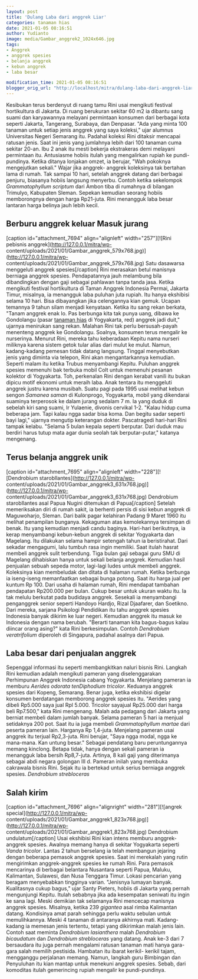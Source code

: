 ```yaml
---
layout: post
title: 'Dulang Laba dari anggrek Liar'
categories: tanaman hias
date: 2021-01-05 08:16:51
author: Yudianto
image: media/Gambar_anggrek2_1024x646.jpg
tags:
- Anggrek
- anggrek spesies
- belanja anggrek
- kebun anggrek
- laba besar

modification_time: 2021-01-05 08:16:51
blogger_orig_url: "http://localhost/mitra/dulang-laba-dari-anggrek-liar.html"
---
```


Kesibukan terus berdenyut di ruang tamu Rini usai mengikuti festival
hortikultura di Jakarta. Di ruang berukuran sekitar 60 m2 ia dibantu sang
suami dan karyawannya melayani permintaan konsumen dari berbagai kota seperti
Jakarta, Tangerang, Surabaya, dan Denpasar. "Ada yang minta 100 tanaman untuk
setiap jenis anggrek yang saya koleksi," ujar alumnus Universitas Negeri
Semarang itu. Padahal koleksi Rini ditaksir mencapai ratusan jenis. Saat ini
jenis yang jumlahnya lebih dari 100 tanaman cuma sekitar 20-an. Ibu 2 anak itu
mesti bekerja ekstrakeras demi melayani permintaan itu. Antusiasme hobiis
itulah yang mengalirkan rupiah ke pundi-pundinya. Ketika ditanya lonjakan
omzet, ia berujar, "Wah pokoknya mengejutkan sekali." Wajar jika anggrek-
anggrek koleksinya tak bertahan lama di rumah. Tak sampai 10 hari, setelah
anggrek datang dari berbagai penjuru, biasanya hobiis langsung menyerbu.
Contoh ketika sekelompok _Grammatophyllum scriptum_ dari Ambon tiba di
rumahnya di bilangan Trimulyo, Kabupaten Sleman. Sepekan kemudian seorang
hobiis memborongnya dengan harga Rp21-juta. Rini menangguk laba besar lantaran
harga belinya jauh lebih kecil.

## Berburu anggrek keluar Masuk jurang

[caption id="attachment_7694" align="alignleft" width="257"][![Rini pebisnis
anggrek](http://127.0.0.1/mitra/wp-
content/uploads/2021/01/Gambar_anggrek_579x768.jpg)](http://127.0.0.1/mitra/wp-
content/uploads/2021/01/Gambar_anggrek_579x768.jpg) Satu dasawarsa menggeluti
anggrek spesies[/caption] Rini merasakan betul manisnya berniaga anggrek
spesies. Pendapatannya jauh melambung bila dibandingkan dengan gaji sebagai
pahlawan tanpa tanda jasa. Ketika mengikuti festival hortikultura di Taman
Anggrek Indonesia Permai, Jakarta Timur, misalnya, ia menangguk laba puluhan
juta rupiah. Itu hanya ekshibisi selama 10 hari. Bisa dibayangkan jika
celengannya kian gemuk. Ucapan temannya 9 tahun silam menjadi kenyataan.
Ketika itu sang rekan berkata, "Tanam anggrek enak lo. Pas berbunga kita tak
punya uang, dibawa ke Gondolangu (pasar [tanaman
hias](http://127.0.0.1/mitra/tanaman-hias "tanaman hias") di Yogyakarta, red)
anggrek jadi duit," ujarnya menirukan sang rekan. Malahan Rini tak perlu
bersusah-payah menenteng anggrek ke Gondolangu. Soalnya, konsumen terus
mengalir ke nurserinya. Menurut Rini, mereka tahu keberadaan Kepitu nama
nurseri miliknya karena sistem getok tular alias dari mulut ke mulut. Namun,
kadang-kadang pemesan tidak datang langsung. Tinggal menyebutkan jenis yang
diminta via telepon, Rini akan mengantarkannya kemudian. Seperti malam itu
ketika Trubus menyambangi Kepitu. Puluhan anggrek spesies memenuhi bak terbuka
mobil Colt untuk memenuhi pesanan kolektor di Yogyakarta. Toh, perkenalan Rini
dengan kerabat vanili itu bukan dipicu motif ekonomi untuk meraih laba. Anak
tentara itu menggeluti anggrek justru karena musibah. Suatu pagi pada 1995
usai melihat kebun sengon _Samanea saman_ di Kulonprogo, Yogyakarta, mobil
yang dikendarai suaminya terperosok ke dalam jurang sedalam 7 m. Ia yang duduk
di sebelah kiri sang suami, Ir Yulaenie, divonis cervikal 1-2. "Kalau hidup
cuma beberapa jam. Tapi kalau ngga sadar bisa koma. Dan begitu sadar seperti
bayi lagi," ujarnya mengutip keterangan dokter. Pascatragedi hari-hari Rini
tampak kelabu. "Selama 5 bulan kepala seperti berputar. Dari duduk mau berdiri
harus tutup mata agar dunia seolah tak berputar-putar," katanya mengenang.

## Terus belanja anggrek unik

[caption id="attachment_7695" align="alignleft" width="228"][![Dendrobium
starobllantes](http://127.0.0.1/mitra/wp-
content/uploads/2021/01/Gambar_anggrek3_631x768.jpg)](http://127.0.0.1/mitra/wp-
content/uploads/2021/01/Gambar_anggrek3_631x768.jpg) Dendrobium starobllantes
asal Papua Nugini ditemukan di Papua[/caption] Setelah memeriksakan diri di
rumah sakit, ia berhenti persis di sisi kebun anggrek di Maguwoharjo, Sleman.
Dari balik pagar kelahiran Padang 9 Maret 1960 itu melihat penampilan
bunganya. Kekaguman atas kemolekannya tersimpan di benak. Itu yang kemudian
menjadi candu baginya. Hari-hari berikutnya, ia kerap menyambangi kebun-kebun
anggrek di sekitar Yogyakarta dan Magelang. Itu dilakukan selama hampir
setengah tahun ia beristirahat. Dari sekadar mengagumi, lalu tumbuh rasa ingin
memiliki. Saat itulah hasrat membeli anggrek sulit terbendung. Tiga bulan gaji
sebagai guru SMU di Magelang dihabiskan hanya untuk sekali belanja anggrek.
Kemudian hasil penjualan sebuah sepeda motor, lagi-lagi ludes untuk membeli
anggrek. Koleksinya kian membeludak dan ditata di halaman rumah. Ketika
berbunga ia iseng-iseng memanfaatkan sebagai bunga potong. Saat itu harga jual
per kuntum Rp 100. Dari usaha di halaman rumah, Rini mendapat tambahan
pendapatan Rp200.000 per bulan. Cukup besar untuk ukuran waktu itu. Ia tak
melulu berkutat pada budidaya anggrek. Sesekali ia menyambangi penganggrek
senior seperti Handoyo Hardjo, Rizal Djaafarer, dan Soetikno. Dari mereka,
sarjana Psikologi Pendidikan itu tahu anggrek spesies Indonesia banyak dikirim
ke luar negeri. Kemudian anggrek itu masuk ke Indonesia dengan nama berubah.
"Berarti tanaman kita bagus-bagus kalau diincar orang asing?" kata Rini
berkesimpulan. Contoh _Dendrobium veratrifolium_ diperoleh di Singapura,
padahal asalnya dari Papua.

## Laba besar dari penjualan anggrek

Sepenggal informasi itu seperti membangkitkan naluri bisnis Rini. Langkah Rini
kemudian adalah mengikuti pameran yang diselenggarakan Perhimpunan Anggrek
Indonesia cabang Yogyakarta. Menjelang pameran ia memburu _Aerides odorata
tenDiphodium tricolor_. Keduanya anggrek spesies dari Kopeng, Semarang. Benar
juga, ketika ekshibisi digelar konsumen berdatangan memborong anggrek spesies
itu. "Aerides yang dibeli Rp5.000 saya jual Rpl 5.000. Tricolor sayajual
Rp25.000 dari harga beli Rp7.500," kata Rini mengenang. Malah ada pedagang
dari Jakarta yang berniat membeli dalam jumlah banyak. Selama pameran 5 hari
ia menjual setidaknya 200 pot. Saat itu ia juga membeli _Grammatophyllum
martae_ dari peserta pameran lain. Harganya Rp 1,4-juta. Menjelang pameran
usai anggrek itu terjual Rp2,3-juta. Rini berujar, "Saya ngga modal, ngga ke
mana-mana. Kan untung besar." Sebagai pendatang baru peruntungannya memang
kinclong. Betapa tidak, hanya dengan sekali pameran ia menangguk laba bersih
Rp8,7-juta. Artinya, 8 kali gaji yang diterimanya sebagai abdi negara golongan
III d. Pameran inilah yang membuka cakrawala bisnis Rini. Sejak itu ia
bertekad untuk serius berniaga anggrek spesies. _Dendrobium strebloceras_

## Salah kirim

[caption id="attachment_7696" align="alignright" width="281"][![angrek
special](http://127.0.0.1/mitra/wp-
content/uploads/2021/01/Gambar_anggrek1_823x768.jpg)](http://127.0.0.1/mitra/wp-
content/uploads/2021/01/Gambar_anggrek1_823x768.jpg) Dendrobium
undulatum[/caption] Usai ekshibisi Rini kian intens memburu anggrek-anggrek
spesies. Awalnya memang hanya di sekitar Yogyakarta seperti _Vanda tricolor_.
Lantas 2 tahun berselang ia telah membangun jejaring dengan beberapa pemasok
anggrek spesies. Saat ini merekalah yang rutin mengirimkan anggrek-anggrek
spesies ke rumah Rini. Para pemasok mencarinya di berbagai belantara Nusantara
seperti Papua, Maluku, Kalimantan, Sulawesi, dan Nusa Tenggara Timur. Lokasi
pencarian yang beragam menyebabkan tingginya varian. "Jenisnya lumayan banyak.
Kualitasnya cukup bagus," ujar Santy Pieters, hobiis di Jakarta yang pernah
mengunjungi Kepitu. Itulah sebabnya jika ada kesempatan seniwati itu ingin ke
sana lagi. Meski demikian tak selamanya Rini mencecap manisnya anggrek
spesies. Misalnya, ketika 239 _gigantea_ asal rimba Kalimantan datang.
Kondisinya amat parah sehingga perlu waktu sebulan untuk memulihkannya. Meski
4 tanaman di antaranya akhirnya mati. Kadang-kadang ia memesan jenis tertentu,
tetapi yang dikirimkan malah jenis lain. Contoh saat meminta _Dendrobium
lasianthera_ malah _Dendrobium bicaudatum_ dan _Dendrobium strebloceras_ yang
datang. Anak ke-3 dari 7 bersaudara itu juga pernah mengalami ratusan tanaman
mati hanya gara-gara salah memilih pestisida. Hambatan itu ibarat kerikil-
kerikil tajam, mengganggu perjalanan memang. Namun, langkah guru Bimbingan dan
Penyuluhan itu kian mantap untuk menekuni anggrek spesies. Sebab, dari
komoditas itulah gemerincing rupiah mengalir ke pundi-pundinya.


